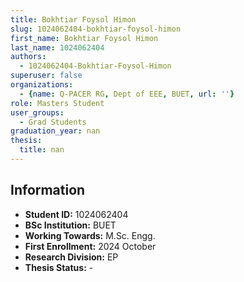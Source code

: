 ```yaml
---
title: Bokhtiar Foysol Himon
slug: 1024062404-bokhtiar-foysol-himon
first_name: Bokhtiar Foysol Himon
last_name: 1024062404
authors:
  - 1024062404-Bokhtiar-Foysol-Himon
superuser: false
organizations:
  - {name: Q-PACER RG, Dept of EEE, BUET, url: ''}
role: Masters Student
user_groups:
  - Grad Students
graduation_year: nan
thesis:
  title: nan
---
```


## Information
* **Student ID:** 1024062404
* **BSc Institution:** BUET
* **Working Towards:** M.Sc. Engg.
* **First Enrollment:** 2024 October
* **Research Division:** EP
* **Thesis Status:** -
